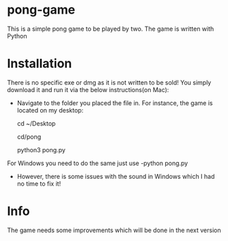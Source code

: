 # pong-game
This is a simple pong game to be played by two.
The game is written with Python

# Installation
There is no specific exe or dmg as it is not written to be sold!
You simply download it and run it via the below instructions(on Mac):
  - Navigate to the folder you placed the file in. For instance, the game is located on my desktop:
    
    cd ~/Desktop
    
    cd/pong
    
    python3 pong.py
    
For Windows you need to do the same just use -python pong.py
- However, there is some issues with the sound in Windows which I had no time to fix it!

# Info
The game needs some improvements which will be done in the next version
